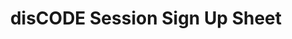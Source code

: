 ---
title: disCODE Session Sign Up Sheet
redirect_to: https://docs.google.com/spreadsheets/d/1JASw3a57LCNaH1okklaGyG0Mm-y9hCpM9B0-s9qYPO8/edit?usp=sharing
redirect_from: 
  - /disCODESignUp
  - /discodesignup
---